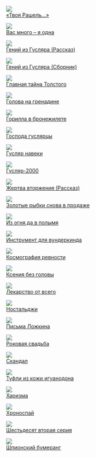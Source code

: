 ![](/books/sf_humor/Кир%20Булычев/«Твоя%20Рашель...».jpg)  
[«Твоя Рашель...»](/books/sf_humor/Кир%20Булычев/«Твоя%20Рашель...»)

![](/books/sf_humor/Кир%20Булычев/Вас%20много%20–%20я%20одна.jpg)  
[Вас много – я одна](/books/sf_humor/Кир%20Булычев/Вас%20много%20–%20я%20одна)

![](/books/sf_humor/Кир%20Булычев/Гений%20из%20Гусляра%20(Рассказ).jpg)  
[Гений из Гусляра (Рассказ)](/books/sf_humor/Кир%20Булычев/Гений%20из%20Гусляра%20(Рассказ))

![](/books/sf_humor/Кир%20Булычев/Гений%20из%20Гусляра%20(Сборник).jpg)  
[Гений из Гусляра (Сборник)](/books/sf_humor/Кир%20Булычев/Гений%20из%20Гусляра%20(Сборник))

![](/books/sf_humor/Кир%20Булычев/Главная%20тайна%20Толстого.jpg)  
[Главная тайна Толстого](/books/sf_humor/Кир%20Булычев/Главная%20тайна%20Толстого)

![](/books/sf_humor/Кир%20Булычев/Голова%20на%20гренадине.jpg)  
[Голова на гренадине](/books/sf_humor/Кир%20Булычев/Голова%20на%20гренадине)

![](/books/sf_humor/Кир%20Булычев/Горилла%20в%20бронежилете.jpg)  
[Горилла в бронежилете](/books/sf_humor/Кир%20Булычев/Горилла%20в%20бронежилете)

![](/books/sf_humor/Кир%20Булычев/Господа%20гуслярцы.jpg)  
[Господа гуслярцы](/books/sf_humor/Кир%20Булычев/Господа%20гуслярцы)

![](/books/sf_humor/Кир%20Булычев/Гусляр%20навеки.jpg)  
[Гусляр навеки](/books/sf_humor/Кир%20Булычев/Гусляр%20навеки)

![](/books/sf_humor/Кир%20Булычев/Гусляр-2000.jpg)  
[Гусляр-2000](/books/sf_humor/Кир%20Булычев/Гусляр-2000)

![](/books/sf_humor/Кир%20Булычев/Жертва%20вторжения%20(Рассказ).jpg)  
[Жертва вторжения (Рассказ)](/books/sf_humor/Кир%20Булычев/Жертва%20вторжения%20(Рассказ))

![](/books/sf_humor/Кир%20Булычев/Золотые%20рыбки%20снова%20в%20продаже.jpg)  
[Золотые рыбки снова в продаже](/books/sf_humor/Кир%20Булычев/Золотые%20рыбки%20снова%20в%20продаже)

![](/books/sf_humor/Кир%20Булычев/Из%20огня%20да%20в%20полымя.jpg)  
[Из огня да в полымя](/books/sf_humor/Кир%20Булычев/Из%20огня%20да%20в%20полымя)

![](/books/sf_humor/Кир%20Булычев/Инструмент%20для%20вундеркинда.jpg)  
[Инструмент для вундеркинда](/books/sf_humor/Кир%20Булычев/Инструмент%20для%20вундеркинда)

![](/books/sf_humor/Кир%20Булычев/Космография%20ревности.jpg)  
[Космография ревности](/books/sf_humor/Кир%20Булычев/Космография%20ревности)

![](/books/sf_humor/Кир%20Булычев/Ксения%20без%20головы.jpg)  
[Ксения без головы](/books/sf_humor/Кир%20Булычев/Ксения%20без%20головы)

![](/books/sf_humor/Кир%20Булычев/Лекарство%20от%20всего.jpg)  
[Лекарство от всего](/books/sf_humor/Кир%20Булычев/Лекарство%20от%20всего)

![](/books/sf_humor/Кир%20Булычев/Ностальджи.jpg)  
[Ностальджи](/books/sf_humor/Кир%20Булычев/Ностальджи)

![](/books/sf_humor/Кир%20Булычев/Письма%20Ложкина.jpg)  
[Письма Ложкина](/books/sf_humor/Кир%20Булычев/Письма%20Ложкина)

![](/books/sf_humor/Кир%20Булычев/Роковая%20свадьба.jpg)  
[Роковая свадьба](/books/sf_humor/Кир%20Булычев/Роковая%20свадьба)

![](/books/sf_humor/Кир%20Булычев/Скандал.jpg)  
[Скандал](/books/sf_humor/Кир%20Булычев/Скандал)

![](/books/sf_humor/Кир%20Булычев/Туфли%20из%20кожи%20игуанодона.jpg)  
[Туфли из кожи игуанодона](/books/sf_humor/Кир%20Булычев/Туфли%20из%20кожи%20игуанодона)

![](/books/sf_humor/Кир%20Булычев/Харизма.jpg)  
[Харизма](/books/sf_humor/Кир%20Булычев/Харизма)

![](/books/sf_humor/Кир%20Булычев/Хроноспай.jpg)  
[Хроноспай](/books/sf_humor/Кир%20Булычев/Хроноспай)

![](/books/sf_humor/Кир%20Булычев/Шестьдесят%20вторая%20серия.jpg)  
[Шестьдесят вторая серия](/books/sf_humor/Кир%20Булычев/Шестьдесят%20вторая%20серия)

![](/books/sf_humor/Кир%20Булычев/Шпионский%20бумеранг.jpg)  
[Шпионский бумеранг](/books/sf_humor/Кир%20Булычев/Шпионский%20бумеранг)
